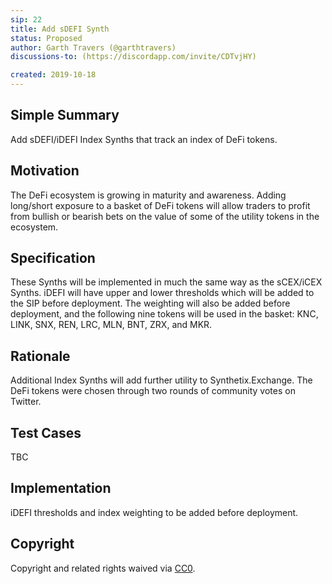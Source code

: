 ```yaml
---
sip: 22
title: Add sDEFI Synth
status: Proposed
author: Garth Travers (@garthtravers)
discussions-to: (https://discordapp.com/invite/CDTvjHY)

created: 2019-10-18
---
```


<!--You can leave these HTML comments in your merged SIP and delete the visible duplicate text guides, they will not appear and may be helpful to refer to if you edit it again. This is the suggested template for new SIPs. Note that an SIP number will be assigned by an editor. When opening a pull request to submit your SIP, please use an abbreviated title in the filename, `sip-draft_title_abbrev.md`. The title should be 44 characters or less.-->

## Simple Summary
<!--"If you can't explain it simply, you don't understand it well enough." Provide a simplified and layman-accessible explanation of the SIP.-->
Add sDEFI/iDEFI Index Synths that track an index of DeFi tokens. 

## Motivation
<!--The motivation is critical for SIPs that want to change Synthetix. It should clearly explain why the existing protocol specification is inadequate to address the problem that the SIP solves. SIP submissions without sufficient motivation may be rejected outright.-->
The DeFi ecosystem is growing in maturity and awareness. Adding long/short exposure to a basket of DeFi tokens will allow traders to profit from bullish or bearish bets on the value of some of the utility tokens in the ecosystem. 

## Specification
<!--The technical specification should describe the syntax and semantics of any new feature.-->
These Synths will be implemented in much the same way as the sCEX/iCEX Synths. iDEFI will have upper and lower thresholds which will be added to the SIP before deployment. The weighting will also be added before deployment, and the following nine tokens will be used in the basket: KNC, LINK, SNX, REN, LRC, MLN, BNT, ZRX, and MKR. 

## Rationale
<!--The rationale fleshes out the specification by describing what motivated the design and why particular design decisions were made. It should describe alternate designs that were considered and related work, e.g. how the feature is supported in other languages. The rationale may also provide evidence of consensus within the community, and should discuss important objections or concerns raised during discussion.-->
Additional Index Synths will add further utility to Synthetix.Exchange. The DeFi tokens were chosen through two rounds of community votes on Twitter. 

## Test Cases
<!--Test cases for an implementation are mandatory for SIPs but can be included with the implementation..-->
TBC

## Implementation
<!--The implementations must be completed before any SIP is given status "Implemented", but it need not be completed before the SIP is "Approved". While there is merit to the approach of reaching consensus on the specification and rationale before writing code, the principle of "rough consensus and running code" is still useful when it comes to resolving many discussions of API details.-->
iDEFI thresholds and index weighting to be added before deployment. 

## Copyright
Copyright and related rights waived via [CC0](https://creativecommons.org/publicdomain/zero/1.0/).
